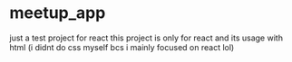 # meetup_app
just a test project for react
this project is only for react and its usage with html (i didnt do css myself bcs i mainly focused on react lol)
